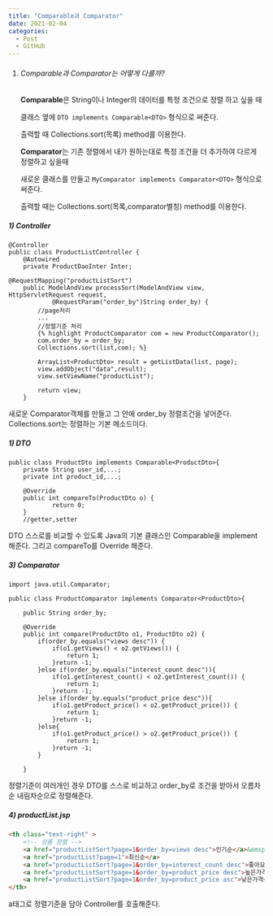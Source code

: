 ```yaml
---
title: "Comparable과 Comparator"
date: 2021-02-04
categories:
  - Post
  - GitHub
---
```


1. ###### Comparable과 Comparator는 어떻게 다를까?

   

   **Comparable**은 String이나 Integer의 데이터를 특정 조건으로 정렬 하고 싶을 때 

   클래스 옆에 `DTO implements Comparable<DTO>` 형식으로 써준다.

   출력할 때 Collections.sort(목록) method를 이용한다.

   

   **Comparator**는 기존 정렬에서 내가 원하는대로 특정 조건을 더 추가하여 다르게 정렬하고 싶을때 

   새로운 클래스를 만들고 `MyComparator implements Comparator<DTO>` 형식으로 써준다. 

   출력할 때는 Collections.sort(목록,comparator별칭) method를 이용한다.





##### 1) Controller

```
@Controller
public class ProductListController {
	@Autowired
	private ProductDaoInter Inter;
    
@RequestMapping("productListSort")
	public ModelAndView processSort(ModelAndView view, HttpServletRequest request,
			@RequestParam("order_by")String order_by) {
		//page처리
        ...
		//정렬기준 처리
		{% highlight ProductComparator com = new ProductComparator();
		com.order_by = order_by;
		Collections.sort(list,com); %}
		
		ArrayList<ProductDto> result = getListData(list, page);
		view.addObject("data",result);
		view.setViewName("productList");
		
		return view;
	}
```

새로운 Comparator객체를 만들고 그 안에 order_by 정렬조건을 넣어준다. Collections.sort는 정렬하는 기본 메소드이다.



##### 1) DTO

```
public class ProductDto implements Comparable<ProductDto>{
	private String user_id,...;
	private int product_id,...;
	
	@Override
	public int compareTo(ProductDto o) { 
			return 0;
	}
    //getter,setter
```

DTO 스스로를 비교할 수 있도록 Java의 기본 클래스인 Comparable을 implement 해준다. 그리고 compareTo를 Override 해준다.



##### 3) Comparator

```
import java.util.Comparator;

public class ProductComparator implements Comparator<ProductDto>{

	public String order_by;
	
	@Override
	public int compare(ProductDto o1, ProductDto o2) {
		if(order_by.equals("views desc")) {
			if(o1.getViews() < o2.getViews()) {
				return 1;
			}return -1;
		}else if(order_by.equals("interest_count desc")){
			if(o1.getInterest_count() < o2.getInterest_count()) {
				return 1;
			}return -1;
		}else if(order_by.equals("product_price desc")){
			if(o1.getProduct_price() < o2.getProduct_price()) {
				return 1;
			}return -1;
		}else{
			if(o1.getProduct_price() > o2.getProduct_price()) {
				return 1;
			}return -1;
		}
		
	}

```

정렬기준이 여러개인 경우 DTO를 스스로 비교하고 order_by로 조건을 받아서 오름차순 내림차순으로 정렬해준다.



##### 4) productList.jsp

```html
<th class="text-right" >
	<!-- 상품 정렬 -->
	<a href="productListSort?page=1&order_by=views desc">인기순</a>&emsp;
	<a href="productList?page=1">최신순</a>
	<a href="productListSort?page=1&order_by=interest_count desc">좋아요순</a> 
	<a href="productListSort?page=1&order_by=product_price desc">높은가격</a>
	<a href="productListSort?page=1&order_by=product_price asc">낮은가격</a>
</th>
```

a태그로 정렬기준을 담아 Controller를 호출해준다.